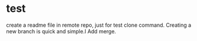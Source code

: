 # test
create a readme file in remote repo, just for test clone command.
Creating a new branch is quick and simple.I
Add merge.


